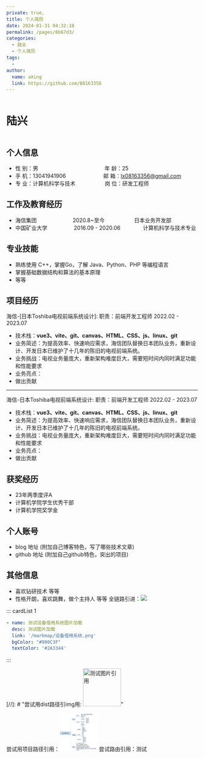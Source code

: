 ```yaml
---
private: true,
title: 个人简历
date: 2024-01-31 04:32:18
permalink: /pages/6b67d3/
categories:
  - 就业
  - 个人简历
tags:
  - 
author: 
  name: aXing
  link: https://github.com/08163356
---
```



<div style="display: flex; justify-content: space-between;">
  <div>
    <h1>陆兴</h1>
  </div>
  </div>

## 个人信息

* 性 别：男&emsp;&emsp;&emsp;&emsp;&emsp;&emsp;&emsp;&emsp;&emsp;&emsp;&emsp;&emsp;&ensp;年 龄：25  
* 手 机：13041941906 &emsp;&emsp;&emsp;&emsp;&emsp;&emsp;&ensp;  邮 箱：[lx08163356@gmail.com](mailto:ko.momo@qq.com)    
* 专 业：计算机科学与技术 &emsp;&emsp;&emsp;&emsp;&emsp; 岗 位：研发工程师

## 工作及教育经历

* 海信集团  &emsp;&emsp;&emsp;&emsp;&emsp;&emsp;&ensp;2020.8~至今  &emsp;&emsp;&emsp;&emsp;&emsp; 日本业务开发部        
* 中国矿业大学&emsp;&emsp;&emsp;&emsp;&emsp;2016.09 - 2020.06&emsp;&emsp;&emsp;&emsp; 计算机科学与技术专业         

## 专业技能

* 熟练使用 C++，掌握Go，了解 Java、Python、PHP 等编程语言
* 掌握基础数据结构和算法的基本原理
* 等等

## 项目经历

海信-[日本Toshiba电视前端系统设计]<span class="role">:&nbsp;职责：前端开发工程师</span> <span margin-right="0">2022.02 - 2023.07</span>

- 技术栈：**vue3、vite、git、canvas、HTML、CSS、js、linux、git**
- 业务简述：为提高效率、快速响应需求，海信团队替换日本团队业务，重新设计、开发日本已维护了十几年的陈旧的电视前端系统。
- 业务挑战：电视业务量庞大，重新架构难度巨大，需要短时间内同时满足功能和性能要求
- 业务亮点：
- 做出贡献

---

海信-日本Toshiba电视前端系统设计<span class="role">:&nbsp;职责：前端开发工程师</span> <span class="right">2022.02 - 2023.07</span>

- 技术栈：**vue3、vite、git、canvas、HTML、CSS、js、linux、git**
- 业务简述：为提高效率、快速响应需求，海信团队替换日本团队业务，重新设计、开发日本已维护了十几年的陈旧的电视前端系统。
- 业务挑战：电视业务量庞大，重新架构难度巨大，需要短时间内同时满足功能和性能要求
- 业务亮点：
- 做出贡献

## 获奖经历

* 23年两季度评A
* 计算机学院学生优秀干部
* 计算机学院奖学金

## 个人账号

* blog 地址 (附加自己博客特色，写了哪些技术文章)
* github 地址 (附加自己github特色，突出的项目)

## 其他信息

* 喜欢钻研技术 等等
* 性格开朗，喜欢跳舞，做个主持人 等等 
全链路引进：![](F:\aXingknowledgeRepo_3080\docs\.vuepress\public\markmap\设备借用系统.png)


::: cardList 1
```yaml
- name: 测试设备借用系统图片加载
  desc: 测试图片加载
  link: '/markmap/设备借用系统.png'
  bgColor: "#900C3F"
  textColor: '#2A3344'
```
:::

[//]: # "尝试用dist路径引img用: <img src='../markmap/设备借用系统.png' height="100" title="测试图片引用" width="100"/>"

尝试用项目路径引用：<img src='../../.vuepress/public/markmap/设备借用系统.png' height="100" title="测试图片引用" width="100"/>
尝试路由引用：<router-link to='/pages/97f1fe/'>测试</router-link>

